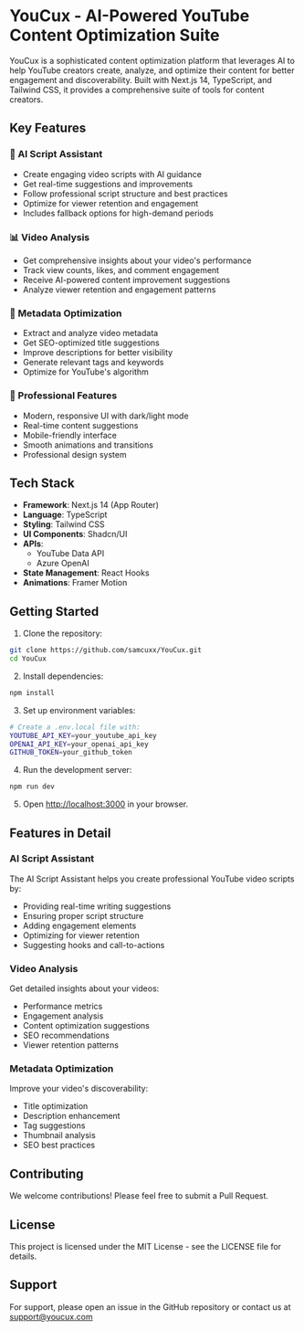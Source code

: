 # YouCux - AI-Powered YouTube Content Optimization Suite

YouCux is a sophisticated content optimization platform that leverages AI to help YouTube creators create, analyze, and optimize their content for better engagement and discoverability. Built with Next.js 14, TypeScript, and Tailwind CSS, it provides a comprehensive suite of tools for content creators.

## Key Features

### 🤖 AI Script Assistant

- Create engaging video scripts with AI guidance
- Get real-time suggestions and improvements
- Follow professional script structure and best practices
- Optimize for viewer retention and engagement
- Includes fallback options for high-demand periods

### 📊 Video Analysis

- Get comprehensive insights about your video's performance
- Track view counts, likes, and comment engagement
- Receive AI-powered content improvement suggestions
- Analyze viewer retention and engagement patterns

### 🎯 Metadata Optimization

- Extract and analyze video metadata
- Get SEO-optimized title suggestions
- Improve descriptions for better visibility
- Generate relevant tags and keywords
- Optimize for YouTube's algorithm

### 💫 Professional Features

- Modern, responsive UI with dark/light mode
- Real-time content suggestions
- Mobile-friendly interface
- Smooth animations and transitions
- Professional design system

## Tech Stack

- **Framework**: Next.js 14 (App Router)
- **Language**: TypeScript
- **Styling**: Tailwind CSS
- **UI Components**: Shadcn/UI
- **APIs**:
  - YouTube Data API
  - Azure OpenAI
- **State Management**: React Hooks
- **Animations**: Framer Motion

## Getting Started

1. Clone the repository:

```bash
git clone https://github.com/samcuxx/YouCux.git
cd YouCux
```

2. Install dependencies:

```bash
npm install
```

3. Set up environment variables:

```bash
# Create a .env.local file with:
YOUTUBE_API_KEY=your_youtube_api_key
OPENAI_API_KEY=your_openai_api_key
GITHUB_TOKEN=your_github_token
```

4. Run the development server:

```bash
npm run dev
```

5. Open [http://localhost:3000](http://localhost:3000) in your browser.

## Features in Detail

### AI Script Assistant

The AI Script Assistant helps you create professional YouTube video scripts by:

- Providing real-time writing suggestions
- Ensuring proper script structure
- Adding engagement elements
- Optimizing for viewer retention
- Suggesting hooks and call-to-actions

### Video Analysis

Get detailed insights about your videos:

- Performance metrics
- Engagement analysis
- Content optimization suggestions
- SEO recommendations
- Viewer retention patterns

### Metadata Optimization

Improve your video's discoverability:

- Title optimization
- Description enhancement
- Tag suggestions
- Thumbnail analysis
- SEO best practices

## Contributing

We welcome contributions! Please feel free to submit a Pull Request.

## License

This project is licensed under the MIT License - see the LICENSE file for details.

## Support

For support, please open an issue in the GitHub repository or contact us at support@youcux.com
